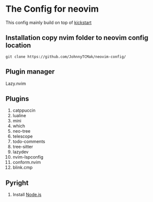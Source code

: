 # The Config for neovim

This config mainly build on top of [kickstart](https://github.com/nvim-lua/kickstart.nvim)

## Installation copy nvim folder to neovim config location


```
git clone https://github.com/JohnnyTCMak/neovim-config/
```

## Plugin manager

Lazy.nvim

## Plugins

1. catppuccin
2. lualine
3. mini
4. which
5. neo-tree
6. telescope
7. todo-comments
8. tree-sitter
9. lazydev
10. nvim-lspconfig
11. conform.nvim
12. blink.cmp

## Pyright
1. Install [Node.js](https://learn.microsoft.com/en-us/windows/dev-environment/javascript/nodejs-on-windows)

